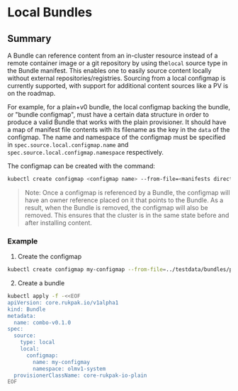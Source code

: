 # Local Bundles

## Summary

A Bundle can reference content from an in-cluster resource instead of a remote container image or a git repository by
using the`local` source type in the Bundle manifest. This enables one to easily source content locally without external
repositories/registries. Sourcing from a local configmap is currently supported, with support for additional content
sources like a PV is on the roadmap.

For example, for a plain+v0 bundle, the local configmap backing the bundle, or "bundle configmap", must have a certain
data structure in order to produce a valid Bundle that works with the plain provisioner. It should have a map of
manifest file contents with its filename as the key in the `data` of the configmap. The name and namespace of the
configmap must be specified in `spec.source.local.configmap.name` and `spec.source.local.configmap.namespace`
respectively.

The configmap can be created with the command:

```bash
kubectl create configmap <configmap name> --from-file=<manifests directory>
```

> Note: Once a configmap is referenced by a Bundle, the configmap will have an owner reference placed on it that points
> to the Bundle. As a result, when the Bundle is removed, the configmap will also be removed. This ensures that the cluster is
> in the same state before and after installing content.

### Example

1. Create the configmap

``` bash
kubectl create configmap my-configmap --from-file=../testdata/bundles/plain-v0/valid/manifests -n olmv1-system
```

2. Create a bundle

```bash
kubectl apply -f -<<EOF
apiVersion: core.rukpak.io/v1alpha1
kind: Bundle
metadata:
  name: combo-v0.1.0
spec:
  source:
    type: local
    local:
      configmap:
        name: my-configmay
        namespace: olmv1-system
  provisionerClassName: core-rukpak-io-plain
EOF
```
